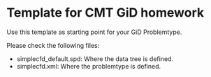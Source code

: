 # Template for CMT GiD homework

Use this template as starting point for your GiD Problemtype. 

Please check the following files:

- simplecfd_default.spd: Where the data tree is defined.
- simplecfd.xml: Where the problemtype is defined.
